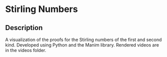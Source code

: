 # Stirling Numbers

## Description
A visualization of the proofs for the Stirling numbers of the first and second kind.
Developed using Python and the Manim library. Rendered videos are in the videos folder.
